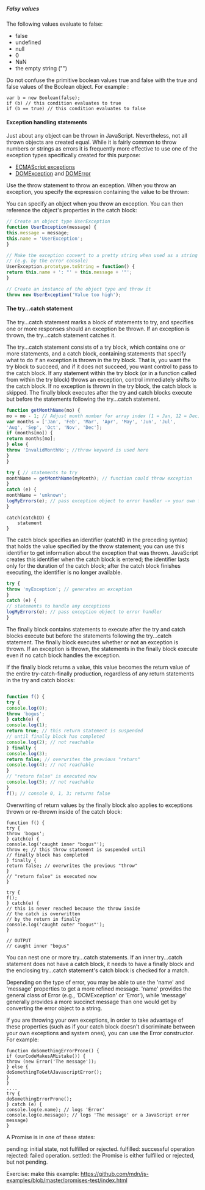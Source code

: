 ##### Falsy values
The following values evaluate to false: 
* false
* undefined 
* null 
* 0 
* NaN 
* the empty string ("")

Do not confuse the primitive boolean values true and false with the true and false values of the Boolean object. For example :

```
var b = new Boolean(false);
if (b) // this condition evaluates to true
if (b == true) // this condition evaluates to false
```

#### Exception handling statements

Just about any object can be thrown in JavaScript. Nevertheless, not all thrown objects are created equal. While it is fairly common to throw numbers or strings as errors it is frequently more effective to use one of the exception types specifically created for this purpose:

* [ECMAScript exceptions](https://developer.mozilla.org/en-US/docs/Web/JavaScript/Reference/Global_Objects/Error#Error_types)
* [DOMException](https://developer.mozilla.org/en-US/docs/Web/API/DOMException) and [DOMError](https://developer.mozilla.org/en-US/docs/Web/API/DOMError)

Use the throw statement to throw an exception. When you throw an exception, you specify the expression containing the value to be thrown:

You can specify an object when you throw an exception. You can then reference the object's properties in the catch block: 

```javascript 
// Create an object type UserException
function UserException(message) {
this.message = message;
this.name = 'UserException';
}

// Make the exception convert to a pretty string when used as a string 
// (e.g. by the error console)
UserException.prototype.toString = function() {
return this.name + ': "' + this.message + '"';
}

// Create an instance of the object type and throw it
throw new UserException('Value too high');
```

#### The try...catch statement 

The try...catch statement marks a block of statements to try, and specifies one or more responses should an exception be thrown. If an exception is thrown, the try...catch statement catches it.

The try...catch statement consists of a try block, which contains one or more statements, and a catch block, containing statements that specify what to do if an exception is thrown in the try block. That is, you want the try block to succeed, and if it does not succeed, you want control to pass to the catch block. If any statement within the try block (or in a function called from within the try block) throws an exception, control immediately shifts to the catch block. If no exception is thrown in the try block, the catch block is skipped. The finally block executes after the try and catch blocks execute but before the statements following the try...catch statement.

```javascript 
function getMonthName(mo) {
mo = mo - 1; // Adjust month number for array index (1 = Jan, 12 = Dec)
var months = ['Jan', 'Feb', 'Mar', 'Apr', 'May', 'Jun', 'Jul',
'Aug', 'Sep', 'Oct', 'Nov', 'Dec'];
if (months[mo]) {
return months[mo];
} else {
throw 'InvalidMonthNo'; //throw keyword is used here
}
}

try { // statements to try
monthName = getMonthName(myMonth); // function could throw exception
}
catch (e) {
monthName = 'unknown';
logMyErrors(e); // pass exception object to error handler -> your own function
}
```

```
catch(catchID) {
    statement 
}
```

The catch block specifies an identifier (catchID in the preceding syntax) that holds the value specified by the throw statement; you can use this identifier to get information about the exception that was thrown. JavaScript creates this identifier when the catch block is entered; the identifier lasts only for the duration of the catch block; after the catch block finishes executing, the identifier is no longer available.

```javascript 
try {
throw 'myException'; // generates an exception
}
catch (e) {
// statements to handle any exceptions
logMyErrors(e); // pass exception object to error handler
}
```

The finally block contains statements to execute after the try and catch blocks execute but before the statements following the try...catch statement. The finally block executes whether or not an exception is thrown. If an exception is thrown, the statements in the finally block execute even if no catch block handles the exception.


If the finally block returns a value, this value becomes the return value of the entire try-catch-finally production, regardless of any return statements in the try and catch blocks:

```javascript 

function f() {
try {
console.log(0);
throw 'bogus';
} catch(e) {
console.log(1);
return true; // this return statement is suspended
// until finally block has completed
console.log(2); // not reachable
} finally {
console.log(3);
return false; // overwrites the previous "return"
console.log(4); // not reachable
}
// "return false" is executed now  
console.log(5); // not reachable
}
f(); // console 0, 1, 3; returns false
```

Overwriting of return values by the finally block also applies to exceptions thrown or re-thrown inside of the catch block:

```
function f() {
try {
throw 'bogus';
} catch(e) {
console.log('caught inner "bogus"');
throw e; // this throw statement is suspended until 
// finally block has completed
} finally {
return false; // overwrites the previous "throw"
}
// "return false" is executed now
}

try {
f();
} catch(e) {
// this is never reached because the throw inside
// the catch is overwritten
// by the return in finally
console.log('caught outer "bogus"');
}

// OUTPUT
// caught inner "bogus"
```

You can nest one or more try...catch statements. If an inner try...catch statement does not have a catch block, it needs to have a finally block and the enclosing try...catch statement's catch block is checked for a match.

Depending on the type of error, you may be able to use the 'name' and 'message' properties to get a more refined message. 'name' provides the general class of Error (e.g., 'DOMException' or 'Error'), while 'message' generally provides a more succinct message than one would get by converting the error object to a string.

If you are throwing your own exceptions, in order to take advantage of these properties (such as if your catch block doesn't discriminate between your own exceptions and system ones), you can use the Error constructor. For example:

```
function doSomethingErrorProne() {
if (ourCodeMakesAMistake()) {
throw (new Error('The message'));
} else {
doSomethingToGetAJavascriptError();
}
}
....
try {
doSomethingErrorProne();
} catch (e) {
console.log(e.name); // logs 'Error'
console.log(e.message); // logs 'The message' or a JavaScript error message)
}
```

A Promise is in one of these states:

pending: initial state, not fulfilled or rejected.
fulfilled: successful operation
rejected: failed operation.
settled: the Promise is either fulfilled or rejected, but not pending.


Exercise: 
make this example: 
https://github.com/mdn/js-examples/blob/master/promises-test/index.html
